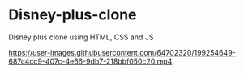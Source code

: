 # Disney-plus-clone
Disney plus clone using HTML, CSS and JS



https://user-images.githubusercontent.com/64702320/199254649-687c4cc9-407c-4e66-9db7-218bbf050c20.mp4
